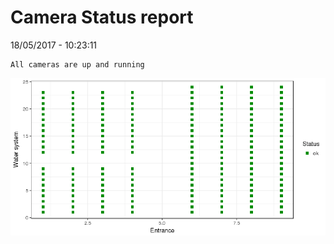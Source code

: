 Camera Status report
================
18/05/2017 - 10:23:11

    All cameras are up and running

![](camreport_files/figure-markdown_github/unnamed-chunk-2-1.png)
